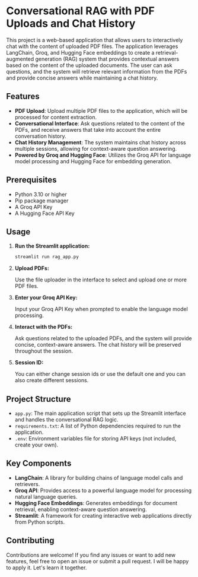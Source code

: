 # Conversational RAG with PDF Uploads and Chat History

This project is a web-based application that allows users to interactively chat with the content of uploaded PDF files. The application leverages LangChain, Groq, and Hugging Face embeddings to create a retrieval-augmented generation (RAG) system that provides contextual answers based on the content of the uploaded documents. The user can ask questions, and the system will retrieve relevant information from the PDFs and provide concise answers while maintaining a chat history.

## Features

- **PDF Upload**: Upload multiple PDF files to the application, which will be processed for content extraction.
- **Conversational Interface**: Ask questions related to the content of the PDFs, and receive answers that take into account the entire conversation history.
- **Chat History Management**: The system maintains chat history across multiple sessions, allowing for context-aware question answering.
- **Powered by Groq and Hugging Face**: Utilizes the Groq API for language model processing and Hugging Face for embedding generation.

## Prerequisites

- Python 3.10 or higher
- Pip package manager
- A Groq API Key
- A Hugging Face API Key


## Usage

1. **Run the Streamlit application:**

   ```bash
   streamlit run rag_app.py
   ```

2. **Upload PDFs:**

   Use the file uploader in the interface to select and upload one or more PDF files.

3. **Enter your Groq API Key:**

   Input your Groq API Key when prompted to enable the language model processing.

4. **Interact with the PDFs:**

   Ask questions related to the uploaded PDFs, and the system will provide concise, context-aware answers. The chat history will be preserved throughout the session.

5. **Session ID:**

    You can either change session ids or use the default one and you can also create different sessions.

## Project Structure

- `app.py`: The main application script that sets up the Streamlit interface and handles the conversational RAG logic.
- `requirements.txt`: A list of Python dependencies required to run the application.
- `.env`: Environment variables file for storing API keys (not included, create your own).

## Key Components

- **LangChain**: A library for building chains of language model calls and retrievers.
- **Groq API**: Provides access to a powerful language model for processing natural language queries.
- **Hugging Face Embeddings**: Generates embeddings for document retrieval, enabling context-aware question answering.
- **Streamlit**: A framework for creating interactive web applications directly from Python scripts.

## Contributing

Contributions are welcome! If you find any issues or want to add new features, feel free to open an issue or submit a pull request. I will be happy to apply it. Let's learn it together.
